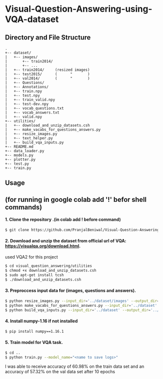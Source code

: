 # Visual-Question-Answering-using-VQA-dataset

## Directory and File Structure
```
.
+-- dataset/
|   +-- images/ 
|       +-- train2014/
|       +-- ...
|   +-- train2014/     (resized images)
|   +-- test2015/      (      "       )
|   +-- val2014/       (      "       )
|   +-- Questions/
|   +-- Annotations/
|   +-- train.npy
|   +-- test.npy
|   +-- train_valid.npy
|   +-- test-dev.npy
|   +-- vocab_questions.txt
|   +-- vocab_answers.txt
|   +-- valid.npy
+-- utilities/
|   +-- download_and_unzip_datasets.csh
|   +-- make_vacabs_for_questions_answers.py
|   +-- resize_images.py
|   +-- text_helper.py
|   +-- build_vqa_inputs.py
+-- README.md
+-- data_loader.py
+-- models.py
+-- plotter.py
+-- test.py
+-- train.py
```

## Usage 
## (for running in google colab add '!' befor shell commands)

#### 1. Clone the repository .(in colab add ! before command)
```bash
$ git clone https://github.com/PranjalBeniwal/Visual-Question-Answering-using-VQA-dataset.git
```

#### 2. Download and unzip the dataset from official url of VQA: https://visualqa.org/download.html.
used VQA2 for this project
```bash
$ cd visual_question_answering/utilities
$ chmod +x download_and_unzip_datasets.csh
$ sudo apt-get install tcsh
$ ./download_and_unzip_datasets.csh
```

#### 3. Preproccess input data for (images, questions and answers).

```bash
$ python resize_images.py --input_dir='../dataset/images' --output_dir='../dataset'  
$ python make_vacabs_for_questions_answers.py --input_dir='../dataset'
$ python build_vqa_inputs.py --input_dir='../dataset' --output_dir='../dataset'
```

#### 4. Install numpy-1.16 if not installed

```bash
$ pip install numpy==1.16.1
```

#### 5. Train model for VQA task.

```bash
$ cd ..
$ python train.py --model_name="<name to save logs>" 
```

I was able to receive accuracy of 60.98% on the train data set and an accuracy of 57.32% on the val data set after 10 epochs




